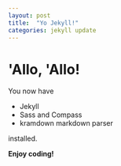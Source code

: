 ```yaml
---
layout: post
title:  "Yo Jekyll!"
categories: jekyll update
---
```


# 'Allo, 'Allo!

You now have

- Jekyll
- Sass and Compass
- kramdown markdown parser

installed.

**Enjoy coding!**
